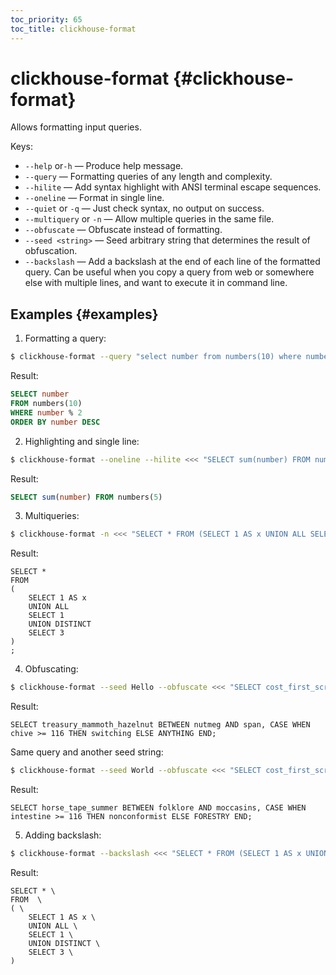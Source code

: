 ```yaml
---
toc_priority: 65
toc_title: clickhouse-format
---
```


# clickhouse-format {#clickhouse-format}

Allows formatting input queries.

Keys:

- `--help` or`-h` — Produce help message.
- `--query` — Formatting queries of any length and complexity.
- `--hilite` — Add syntax highlight with ANSI terminal escape sequences.
- `--oneline` — Format in single line.
- `--quiet` or `-q` — Just check syntax, no output on success.
- `--multiquery` or `-n` — Allow multiple queries in the same file.
- `--obfuscate` — Obfuscate instead of formatting.
- `--seed <string>` — Seed arbitrary string that determines the result of obfuscation.
- `--backslash` — Add a backslash at the end of each line of the formatted query. Can be useful when you copy a query from web or somewhere else with multiple lines, and want to execute it in command line.

## Examples {#examples}

1. Formatting a query:

```bash
$ clickhouse-format --query "select number from numbers(10) where number%2 order by number desc;"
```

Result:

```sql
SELECT number
FROM numbers(10)
WHERE number % 2
ORDER BY number DESC
```

2. Highlighting and single line:

```bash
$ clickhouse-format --oneline --hilite <<< "SELECT sum(number) FROM numbers(5);"
```

Result:

```sql
SELECT sum(number) FROM numbers(5)
```

3. Multiqueries:

```bash
$ clickhouse-format -n <<< "SELECT * FROM (SELECT 1 AS x UNION ALL SELECT 1 UNION DISTINCT SELECT 3);"
```

Result:

```text
SELECT *
FROM
(
    SELECT 1 AS x
    UNION ALL
    SELECT 1
    UNION DISTINCT
    SELECT 3
)
;
```

4. Obfuscating:

```bash
$ clickhouse-format --seed Hello --obfuscate <<< "SELECT cost_first_screen BETWEEN a AND b, CASE WHEN x >= 123 THEN y ELSE NULL END;"
```

Result:

```text
SELECT treasury_mammoth_hazelnut BETWEEN nutmeg AND span, CASE WHEN chive >= 116 THEN switching ELSE ANYTHING END;
```

Same query and another seed string:

```bash
$ clickhouse-format --seed World --obfuscate <<< "SELECT cost_first_screen BETWEEN a AND b, CASE WHEN x >= 123 THEN y ELSE NULL END;"
```

Result:

```text
SELECT horse_tape_summer BETWEEN folklore AND moccasins, CASE WHEN intestine >= 116 THEN nonconformist ELSE FORESTRY END;
```

5. Adding backslash:

```bash
$ clickhouse-format --backslash <<< "SELECT * FROM (SELECT 1 AS x UNION ALL SELECT 1 UNION DISTINCT SELECT 3);"
```

Result:

```text
SELECT * \
FROM  \
( \
    SELECT 1 AS x \
    UNION ALL \
    SELECT 1 \
    UNION DISTINCT \
    SELECT 3 \
)
```
